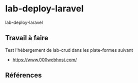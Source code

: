 # lab-deploy-laravel
lab-deploy-laravel

## Travail à faire 

Test l'hébergement de lab-crud dans les plate-formes suivant 

- https://www.000webhost.com/




## Références 
